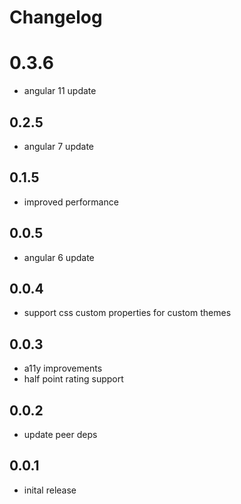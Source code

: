 # Changelog

# 0.3.6
- angular 11 update

## 0.2.5
- angular 7 update

## 0.1.5
- improved performance

## 0.0.5
- angular 6 update

## 0.0.4
- support css custom properties for custom themes

## 0.0.3
- a11y improvements
- half point rating support

## 0.0.2
- update peer deps

## 0.0.1
- inital release